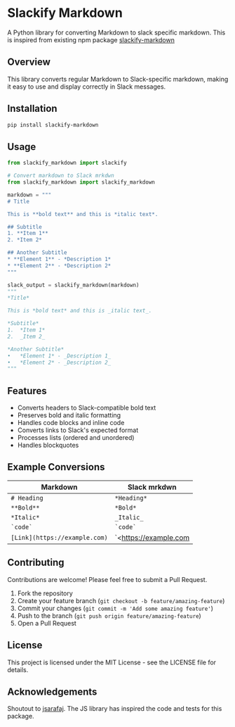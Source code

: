 # Slackify Markdown

A Python library for converting Markdown to slack specific markdown. This is inspired from existing npm package [slackify-markdown](https://www.npmjs.com/package/slackify-markdown)

## Overview

This library converts regular Markdown to Slack-specific markdown, making it easy to use and display correctly in Slack messages.

## Installation

```bash
pip install slackify-markdown
```

## Usage

```python
from slackify_markdown import slackify

# Convert markdown to Slack mrkdwn
from slackify_markdown import slackify_markdown

markdown = """
# Title

This is **bold text** and this is *italic text*.

## Subtitle
1. **Item 1**
2. *Item 2*

## Another Subtitle
* **Element 1** - *Description 1*
* **Element 2** - *Description 2*
"""

slack_output = slackify_markdown(markdown)
"""
*Title*

This is *bold text* and this is _italic text_.

*Subtitle*
1.  *Item 1*
2.  _Item 2_

*Another Subtitle*
•   *Element 1* - _Description 1_
•   *Element 2* - _Description 2_
"""
```

## Features

- Converts headers to Slack-compatible bold text
- Preserves bold and italic formatting
- Handles code blocks and inline code
- Converts links to Slack's expected format
- Processes lists (ordered and unordered)
- Handles blockquotes

## Example Conversions

| Markdown | Slack mrkdwn |
|----------|--------------|
| `# Heading` | `*Heading*` |
| `**Bold**` | `*Bold*` |
| `*Italic*` | `_Italic_` |
| `` `code` `` | `` `code` `` |
| `[Link](https://example.com)` | `<https://example.com|Link>` |

## Contributing

Contributions are welcome! Please feel free to submit a Pull Request.

1. Fork the repository
2. Create your feature branch (`git checkout -b feature/amazing-feature`)
3. Commit your changes (`git commit -m 'Add some amazing feature'`)
4. Push to the branch (`git push origin feature/amazing-feature`)
5. Open a Pull Request

## License

This project is licensed under the MIT License - see the LICENSE file for details.

## Acknowledgements

Shoutout to [jsarafaj](https://github.com/jsarafajr). The JS library has inspired the code and tests for this package.